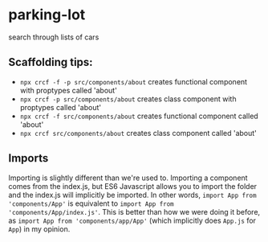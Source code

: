# parking-lot

search through lists of cars


## Scaffolding tips:

* `npx crcf -f -p src/components/about` creates functional component with proptypes called 'about'
* `npx crcf -p src/components/about` creates class component with proptypes called 'about'
* `npx crcf -f src/components/about` creates functional component called 'about'
* `npx crcf src/components/about` creates class component called 'about'

## Imports

Importing is slightly different than we're used to. Importing a component comes from the index.js, but ES6 Javascript allows you to import the folder and the index.js will implicitly be imported. In other words, `import App from 'components/App'` is equivalent to `import App from 'components/App/index.js'`. This is better than how we were doing it before, as `import App from 'components/app/App'` (which implicitly does `App.js` for `App`) in my opinion.
